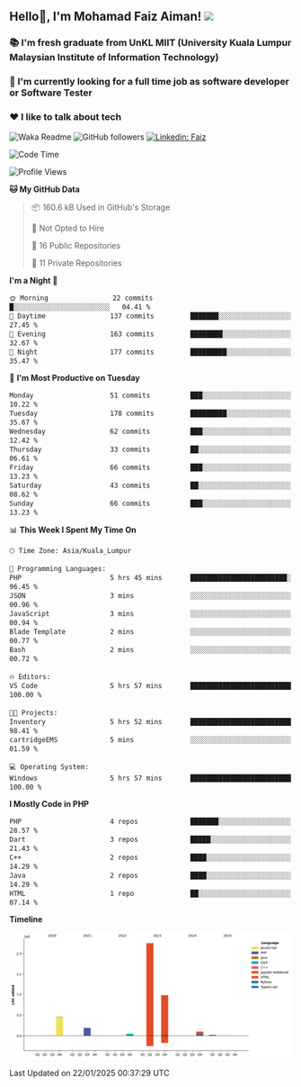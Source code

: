 <h2> Hello👋, I'm Mohamad Faiz Aiman! <img src="https://media.giphy.com/media/12oufCB0MyZ1Go/giphy.gif" width="50"></h2>

### 📚 I'm fresh graduate from UnKL MIIT (University Kuala Lumpur Malaysian Institute of Information Technology)
###  🔭 I'm currently looking for a full time job as software developer or Software Tester
###  ❤️ I like to talk about tech 


![Waka Readme](https://github.com/anmol098/anmol098/workflows/Waka%20Readme/badge.svg)
![GitHub followers](https://img.shields.io/github/followers/faizaiman?label=Follow&style=social)
[![Linkedin: Faiz](https://img.shields.io/badge/-Faiz-blue?style=flat-square&logo=Linkedin&logoColor=white&link=https://www.linkedin.com/in/mohamad-faiz-aiman-623747192/)](https://www.linkedin.com/in/mohamad-faiz-aiman-623747192/)

<!--START_SECTION:waka-->
![Code Time](http://img.shields.io/badge/Code%20Time-275%20hrs%2010%20mins-blue)

![Profile Views](http://img.shields.io/badge/Profile%20Views-0-blue)

**🐱 My GitHub Data** 

> 📦 160.6 kB Used in GitHub's Storage 
 > 
> 🚫 Not Opted to Hire
 > 
> 📜 16 Public Repositories 
 > 
> 🔑 11 Private Repositories 
 > 
**I'm a Night 🦉** 

```text
🌞 Morning                22 commits          █░░░░░░░░░░░░░░░░░░░░░░░░   04.41 % 
🌆 Daytime                137 commits         ███████░░░░░░░░░░░░░░░░░░   27.45 % 
🌃 Evening                163 commits         ████████░░░░░░░░░░░░░░░░░   32.67 % 
🌙 Night                  177 commits         █████████░░░░░░░░░░░░░░░░   35.47 % 
```
📅 **I'm Most Productive on Tuesday** 

```text
Monday                   51 commits          ███░░░░░░░░░░░░░░░░░░░░░░   10.22 % 
Tuesday                  178 commits         █████████░░░░░░░░░░░░░░░░   35.67 % 
Wednesday                62 commits          ███░░░░░░░░░░░░░░░░░░░░░░   12.42 % 
Thursday                 33 commits          ██░░░░░░░░░░░░░░░░░░░░░░░   06.61 % 
Friday                   66 commits          ███░░░░░░░░░░░░░░░░░░░░░░   13.23 % 
Saturday                 43 commits          ██░░░░░░░░░░░░░░░░░░░░░░░   08.62 % 
Sunday                   66 commits          ███░░░░░░░░░░░░░░░░░░░░░░   13.23 % 
```


📊 **This Week I Spent My Time On** 

```text
🕑︎ Time Zone: Asia/Kuala_Lumpur

💬 Programming Languages: 
PHP                      5 hrs 45 mins       ████████████████████████░   96.45 % 
JSON                     3 mins              ░░░░░░░░░░░░░░░░░░░░░░░░░   00.96 % 
JavaScript               3 mins              ░░░░░░░░░░░░░░░░░░░░░░░░░   00.94 % 
Blade Template           2 mins              ░░░░░░░░░░░░░░░░░░░░░░░░░   00.77 % 
Bash                     2 mins              ░░░░░░░░░░░░░░░░░░░░░░░░░   00.72 % 

🔥 Editors: 
VS Code                  5 hrs 57 mins       █████████████████████████   100.00 % 

🐱‍💻 Projects: 
Inventory                5 hrs 52 mins       █████████████████████████   98.41 % 
cartridgeEMS             5 mins              ░░░░░░░░░░░░░░░░░░░░░░░░░   01.59 % 

💻 Operating System: 
Windows                  5 hrs 57 mins       █████████████████████████   100.00 % 
```

**I Mostly Code in PHP** 

```text
PHP                      4 repos             ███████░░░░░░░░░░░░░░░░░░   28.57 % 
Dart                     3 repos             █████░░░░░░░░░░░░░░░░░░░░   21.43 % 
C++                      2 repos             ████░░░░░░░░░░░░░░░░░░░░░   14.29 % 
Java                     2 repos             ████░░░░░░░░░░░░░░░░░░░░░   14.29 % 
HTML                     1 repo              ██░░░░░░░░░░░░░░░░░░░░░░░   07.14 % 
```



**Timeline**

![Lines of Code chart](https://raw.githubusercontent.com/faizaiman/faizaiman/main/assets/bar_graph.png)


 Last Updated on 22/01/2025 00:37:29 UTC
<!--END_SECTION:waka-->
